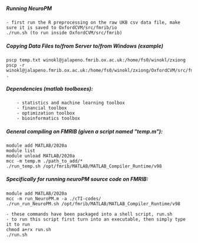 ##### Running NeuroPM
```
- first run the R preprocessing on the raw UKB csv data file, make sure it is saved to OxfordCVM/src/fmrib/io
./run.sh (to run inside OxfordCVM/src/fmrib)
```
##### Copying Data Files to/from Server to/from Windows (example)
```
pscp temp.txt winokl@jalapeno.fmrib.ox.ac.uk:/home/fs0/winokl/zxiong
pscp -r winokl@jalapeno.fmrib.ox.ac.uk:/home/fs0/winokl/zxiong/OxfordCVM/src/fmrib/io .
```

##### Dependencies (matlab toolboxes):
```
	- statistics and machine learning toolbox
	- financial toolbox
	- optimization toolbox
	- bioinformatics toolbox
```

##### General compiling on FMRIB (given a script named "temp.m"):
```
module add MATLAB/2020a
module list
module unload MATLAB/2020a
mcc -m temp.m ./path_to_add/*
./run_temp.sh /opt/fmrib/MATLAB/MATLAB_Compiler_Runtime/v98
```

##### Specifically for running neuroPM source code on FMRIB:
```
module add MATLAB/2020a
mcc -m run_NeuroPM.m -a ./cTI-codes/
./run_run_NeuroPM.sh /opt/fmrib/MATLAB/MATLAB_Compiler_Runtime/v98

- these commands have been packaged into a shell script, run.sh
- to run this script first turn into an executable, then simply type it to run
chmod a+rx run.sh
./run.sh
```